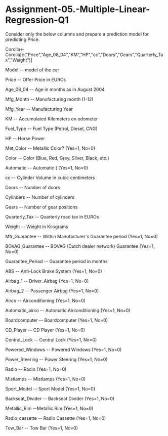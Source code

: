 # Assignment-05.-Multiple-Linear-Regression-Q1

Consider only the below columns and prepare a prediction model for predicting Price.

Corolla<-Corolla[c("Price","Age_08_04","KM","HP","cc","Doors","Gears","Quarterly_Tax","Weight")]

Model -- model of the car

Price -- Offer Price in EUROs

Age_08_04 -- Age in months as in August 2004

Mfg_Month -- Manufacturing month (1-12)

Mfg_Year -- Manufacturing Year

KM -- Accumulated Kilometers on odometer

Fuel_Type -- Fuel Type (Petrol, Diesel, CNG)

HP -- Horse Power

Met_Color -- Metallic Color? (Yes=1, No=0)

Color -- Color (Blue, Red, Grey, Silver, Black, etc.)

Automatic -- Automatic ( (Yes=1, No=0)

cc -- Cylinder Volume in cubic centimeters

Doors -- Number of doors

Cylinders -- Number of cylinders

Gears -- Number of gear positions

Quarterly_Tax -- Quarterly road tax in EUROs

Weight -- Weight in Kilograms

Mfr_Guarantee -- Within Manufacturer's Guarantee period (Yes=1, No=0)

BOVAG_Guarantee -- BOVAG (Dutch dealer network) Guarantee (Yes=1, No=0)

Guarantee_Period -- Guarantee period in months

ABS -- Anti-Lock Brake System (Yes=1, No=0)

Airbag_1 -- Driver_Airbag (Yes=1, No=0)

Airbag_2 -- Passenger Airbag (Yes=1, No=0)

Airco -- Airconditioning (Yes=1, No=0)

Automatic_airco -- Automatic Airconditioning (Yes=1, No=0)

Boardcomputer -- Boardcomputer (Yes=1, No=0)

CD_Player -- CD Player (Yes=1, No=0)

Central_Lock -- Central Lock (Yes=1, No=0)

Powered_Windows -- Powered Windows (Yes=1, No=0)

Power_Steering -- Power Steering (Yes=1, No=0)

Radio -- Radio (Yes=1, No=0)

Mistlamps -- Mistlamps (Yes=1, No=0)

Sport_Model -- Sport Model (Yes=1, No=0)

Backseat_Divider -- Backseat Divider (Yes=1, No=0)

Metallic_Rim --Metallic Rim (Yes=1, No=0)

Radio_cassette -- Radio Cassette (Yes=1, No=0)

Tow_Bar -- Tow Bar (Yes=1, No=0)

